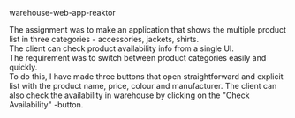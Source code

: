 warehouse-web-app-reaktor

The assignment was to make an application that shows the multiple product list in three categories - accessories, jackets, shirts. 
<br>
The client can check product availability info from a single UI. 
<br>
The requirement was to switch between product categories easily and quickly. 
<br>
To do this, I have made three buttons that open straightforward and explicit list with the product name, price, colour and manufacturer.
The client can also check the availability in warehouse by clicking on the "Check Availability" -button.

